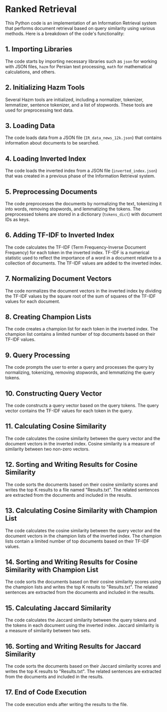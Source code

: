 # Ranked Retrieval

This Python code is an implementation of an Information Retrieval system that performs document retrieval based on query similarity using various methods. Here is a breakdown of the code's functionality:

## 1. Importing Libraries

The code starts by importing necessary libraries such as `json` for working with JSON files, `hazm` for Persian text processing, `math` for mathematical calculations, and others.

## 2. Initializing Hazm Tools

Several Hazm tools are initialized, including a normalizer, tokenizer, lemmatizer, sentence tokenizer, and a list of stopwords. These tools are used for preprocessing text data.

## 3. Loading Data

The code loads data from a JSON file (`IR_data_news_12k.json`) that contains information about documents to be searched.

## 4. Loading Inverted Index

The code loads the inverted index from a JSON file (`inverted_index.json`) that was created in a previous phase of the Information Retrieval system.

## 5. Preprocessing Documents

The code preprocesses the documents by normalizing the text, tokenizing it into words, removing stopwords, and lemmatizing the tokens. The preprocessed tokens are stored in a dictionary (`tokens_dict`) with document IDs as keys.

## 6. Adding TF-IDF to Inverted Index

The code calculates the TF-IDF (Term Frequency-Inverse Document Frequency) for each token in the inverted index. TF-IDF is a numerical statistic used to reflect the importance of a word in a document relative to a collection of documents. The TF-IDF values are added to the inverted index.

## 7. Normalizing Document Vectors

The code normalizes the document vectors in the inverted index by dividing the TF-IDF values by the square root of the sum of squares of the TF-IDF values for each document.

## 8. Creating Champion Lists

The code creates a champion list for each token in the inverted index. The champion list contains a limited number of top documents based on their TF-IDF values.

## 9. Query Processing

The code prompts the user to enter a query and processes the query by normalizing, tokenizing, removing stopwords, and lemmatizing the query tokens.

## 10. Constructing Query Vector

The code constructs a query vector based on the query tokens. The query vector contains the TF-IDF values for each token in the query.

## 11. Calculating Cosine Similarity

The code calculates the cosine similarity between the query vector and the document vectors in the inverted index. Cosine similarity is a measure of similarity between two non-zero vectors.

## 12. Sorting and Writing Results for Cosine Similarity

The code sorts the documents based on their cosine similarity scores and writes the top K results to a file named "Results.txt". The related sentences are extracted from the documents and included in the results.

## 13. Calculating Cosine Similarity with Champion List

The code calculates the cosine similarity between the query vector and the document vectors in the champion lists of the inverted index. The champion lists contain a limited number of top documents based on their TF-IDF values.

## 14. Sorting and Writing Results for Cosine Similarity with Champion List

The code sorts the documents based on their cosine similarity scores using the champion lists and writes the top K results to "Results.txt". The related sentences are extracted from the documents and included in the results.

## 15. Calculating Jaccard Similarity

The code calculates the Jaccard similarity between the query tokens and the tokens in each document using the inverted index. Jaccard similarity is a measure of similarity between two sets.

## 16. Sorting and Writing Results for Jaccard Similarity

The code sorts the documents based on their Jaccard similarity scores and writes the top K results to "Results.txt". The related sentences are extracted from the documents and included in the results.

## 17. End of Code Execution

The code execution ends after writing the results to the file.

